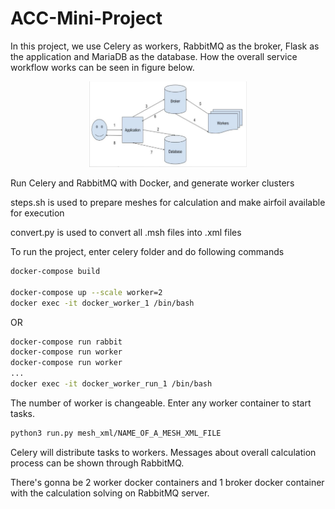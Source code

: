 # ACC-Mini-Project

In this project, we use Celery as workers, RabbitMQ as the broker, Flask as the application and  MariaDB as the database. How the overall service workflow works can be seen in figure below.

<div style="text-align:center"><img src="end-user.png" alt="workflow" width=50% /></div>

Run Celery and RabbitMQ with Docker, and generate worker clusters

steps.sh is used to prepare meshes for calculation and make airfoil available for execution

convert.py is used to convert all .msh files into .xml files

To run the project, enter celery folder and do following commands
```bash
docker-compose build

docker-compose up --scale worker=2
docker exec -it docker_worker_1 /bin/bash
```
OR
```bash
docker-compose run rabbit
docker-compose run worker
docker-compose run worker
...
docker exec -it docker_worker_run_1 /bin/bash
```
The number of worker is changeable. Enter any worker container to start tasks. 
```bash
python3 run.py mesh_xml/NAME_OF_A_MESH_XML_FILE
```
Celery will distribute tasks to workers. Messages about overall calculation process can be shown through RabbitMQ.

There's gonna be 2 worker docker containers and 1 broker docker container with the calculation solving on RabbitMQ server.
